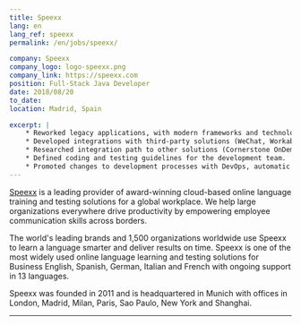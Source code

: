 ```yaml
---
title: Speexx
lang: en
lang_ref: speexx
permalink: /en/jobs/speexx/

company: Speexx
company_logo: logo-speexx.png
company_link: https://speexx.com
position: Full-Stack Java Developer
date: 2018/08/20
to_date: 
location: Madrid, Spain

excerpt: |
    * Reworked legacy applications, with modern frameworks and technologies.
    * Developed integrations with third-party solutions (WeChat, Workable, Microsoft Teams, Microsoft Dynamics 365)
    * Researched integration path to other solutions (Cornerstone OnDemand, SCIM with Azure AD, xAPI)
    * Defined coding and testing guidelines for the development team.
    * Promoted changes to development processes with DevOps, automatic testing and quality tools.
---
```


[Speexx](https://speexx.com) is a leading provider of award-winning cloud-based online language training and testing solutions for a global workplace. We help large organizations everywhere drive productivity by empowering employee communication skills across borders.

The world's leading brands and 1,500 organizations worldwide use Speexx to learn a language smarter and deliver results on time. Speexx is one of the most widely used online language learning and testing solutions for Business English, Spanish, German, Italian and French with ongoing support in 13 languages.

Speexx was founded in 2011 and is headquartered in Munich with offices in London, Madrid, Milan, Paris, Sao Paulo, New York and Shanghai.

---

